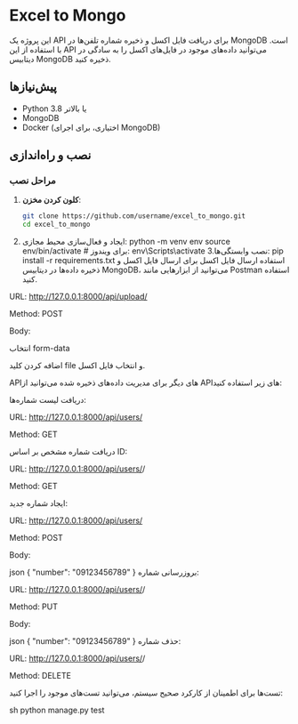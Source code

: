 # Excel to Mongo

این پروژه یک API برای دریافت فایل اکسل و ذخیره شماره تلفن‌ها در MongoDB است. با استفاده از این API می‌توانید داده‌های موجود در فایل‌های اکسل را به سادگی در دیتابیس MongoDB ذخیره کنید.

## پیش‌نیازها

- Python 3.8 یا بالاتر
- MongoDB
- Docker (اختیاری، برای اجرای MongoDB)

## نصب و راه‌اندازی

### مراحل نصب

1. **کلون کردن مخزن**:

   ```sh
   git clone https://github.com/username/excel_to_mongo.git
   cd excel_to_mongo
2. ایجاد و فعال‌سازی محیط مجازی:
python -m venv env
source env/bin/activate  # برای ویندوز: env\Scripts\activate
3.نصب وابستگی‌ها:
pip install -r requirements.txt
استفاده
ارسال فایل اکسل
برای ارسال فایل اکسل و ذخیره داده‌ها در دیتابیس MongoDB، می‌توانید از ابزارهایی مانند Postman استفاده کنید.

URL: http://127.0.0.1:8000/api/upload/

Method: POST

Body:

انتخاب form-data

اضافه کردن کلید file و انتخاب فایل اکسل.

APIهای دیگر
برای مدیریت داده‌های ذخیره شده می‌توانید از APIهای زیر استفاده کنید:

دریافت لیست شماره‌ها:

URL: http://127.0.0.1:8000/api/users/

Method: GET

دریافت شماره مشخص بر اساس ID:

URL: http://127.0.0.1:8000/api/users/<id>/

Method: GET

ایجاد شماره جدید:

URL: http://127.0.0.1:8000/api/users/

Method: POST

Body:

json
{
  "number": "09123456789"
}
بروزرسانی شماره:

URL: http://127.0.0.1:8000/api/users/<id>/

Method: PUT

Body:

json
{
  "number": "09123456789"
}
حذف شماره:

URL: http://127.0.0.1:8000/api/users/<id>/

Method: DELETE

تست‌ها
برای اطمینان از کارکرد صحیح سیستم، می‌توانید تست‌های موجود را اجرا کنید:

sh
python manage.py test